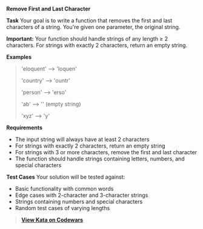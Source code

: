 **Remove First and Last Character**

**Task**
Your goal is to write a function that removes the first and last characters of a string. You're given one parameter, the original string.

**Important:** Your function should handle strings of any length ≥ 2 characters. For strings with exactly 2 characters, return an empty string.

**Examples**
> 'eloquent' --> 'loquen'
> 
> 'country'  --> 'ountr'
> 
> 'person'   --> 'erso'
> 
> 'ab'       --> '' (empty string)
> 
> 'xyz'      --> 'y'

**Requirements**
- The input string will always have at least 2 characters
- For strings with exactly 2 characters, return an empty string
- For strings with 3 or more characters, remove the first and last character
- The function should handle strings containing letters, numbers, and special characters

**Test Cases**
Your solution will be tested against:

- Basic functionality with common words
- Edge cases with 2-character and 3-character strings
- Strings containing numbers and special characters
- Random test cases of varying lengths

> **[View Kata on Codewars](https://www.codewars.com/kata/56bc28ad5bdaeb48760009b0/train/java)**
